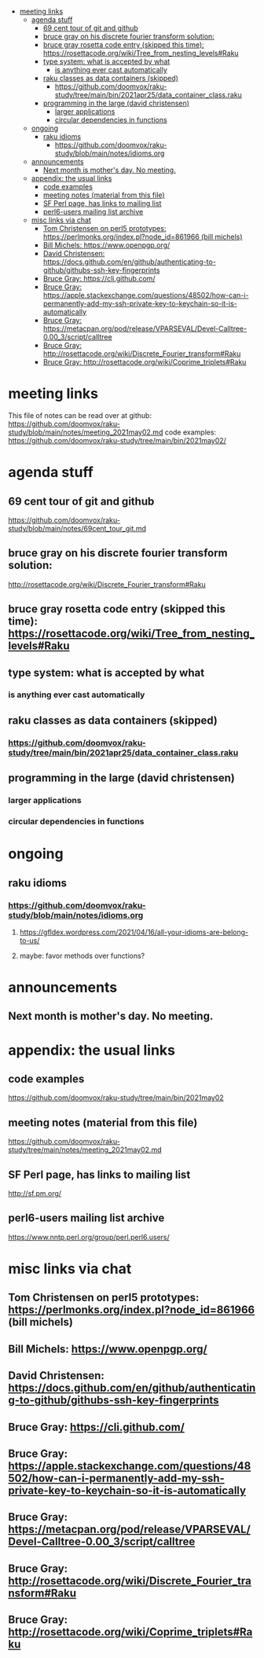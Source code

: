 - [meeting links](#org95cca6d)
  - [agenda stuff](#orgf7b96a9)
    - [69 cent tour of git and github](#org7cc7d3f)
    - [bruce gray on his discrete fourier transform solution:](#org7ae5d13)
    - [bruce gray rosetta code entry (skipped this time): <https://rosettacode.org/wiki/Tree_from_nesting_levels#Raku>](#orgfd561e8)
    - [type system: what is accepted by what](#orgec60f7a)
      - [is anything ever cast automatically](#org6296583)
    - [raku classes as data containers (skipped)](#org97373d5)
      - [<https://github.com/doomvox/raku-study/tree/main/bin/2021apr25/data_container_class.raku>](#orgd57b614)
    - [programming in the large (david christensen)](#orgc0e44ae)
      - [larger applications](#orgef22026)
      - [circular dependencies in functions](#org2530477)
  - [ongoing](#orgb2c4299)
    - [raku idioms](#orgcb6f7b6)
      - [<https://github.com/doomvox/raku-study/blob/main/notes/idioms.org>](#org48544fc)
  - [announcements](#orgfa823fc)
    - [Next month is mother's day.  No meeting.](#org1951fc8)
  - [appendix: the usual links](#org345c314)
    - [code examples](#org590d65d)
    - [meeting notes (material from this file)](#org93a2082)
    - [SF Perl page, has links to mailing list](#org0132cf8)
    - [perl6-users mailing list archive](#org1af738b)
  - [misc links via chat](#org6d67b32)
    - [Tom Christensen on perl5 prototypes: <https://perlmonks.org/index.pl?node_id=861966> (bill michels)](#org9a9b55e)
    - [Bill Michels: <https://www.openpgp.org/>](#org90fff93)
    - [David Christensen: <https://docs.github.com/en/github/authenticating-to-github/githubs-ssh-key-fingerprints>](#orgeb491fa)
    - [Bruce Gray: <https://cli.github.com/>](#orgfa29dd9)
    - [Bruce Gray: <https://apple.stackexchange.com/questions/48502/how-can-i-permanently-add-my-ssh-private-key-to-keychain-so-it-is-automatically>](#orgd4b2e61)
    - [Bruce Gray: <https://metacpan.org/pod/release/VPARSEVAL/Devel-Calltree-0.00_3/script/calltree>](#orge36fe02)
    - [Bruce Gray: <http://rosettacode.org/wiki/Discrete_Fourier_transform#Raku>](#orge4d46e5)
    - [Bruce Gray: <http://rosettacode.org/wiki/Coprime_triplets#Raku>](#org42b258c)


<a id="org95cca6d"></a>

# meeting links

This file of notes can be read over at github: <https://github.com/doomvox/raku-study/blob/main/notes/meeting_2021may02.md> code examples: <https://github.com/doomvox/raku-study/tree/main/bin/2021may02/>


<a id="orgf7b96a9"></a>

# agenda stuff


<a id="org7cc7d3f"></a>

## 69 cent tour of git and github

<https://github.com/doomvox/raku-study/blob/main/notes/69cent_tour_git.md>


<a id="org7ae5d13"></a>

## bruce gray on his discrete fourier transform solution:

<http://rosettacode.org/wiki/Discrete_Fourier_transform#Raku>


<a id="orgfd561e8"></a>

## bruce gray rosetta code entry (skipped this time): <https://rosettacode.org/wiki/Tree_from_nesting_levels#Raku>


<a id="orgec60f7a"></a>

## type system: what is accepted by what


<a id="org6296583"></a>

### is anything ever cast automatically


<a id="org97373d5"></a>

## raku classes as data containers (skipped)


<a id="orgd57b614"></a>

### <https://github.com/doomvox/raku-study/tree/main/bin/2021apr25/data_container_class.raku>


<a id="orgc0e44ae"></a>

## programming in the large (david christensen)


<a id="orgef22026"></a>

### larger applications


<a id="org2530477"></a>

### circular dependencies in functions


<a id="orgb2c4299"></a>

# ongoing


<a id="orgcb6f7b6"></a>

## raku idioms


<a id="org48544fc"></a>

### <https://github.com/doomvox/raku-study/blob/main/notes/idioms.org>

1.  <https://gfldex.wordpress.com/2021/04/16/all-your-idioms-are-belong-to-us/>

2.  maybe: favor methods over functions?


<a id="orgfa823fc"></a>

# announcements


<a id="org1951fc8"></a>

## Next month is mother's day.  No meeting.


<a id="org345c314"></a>

# appendix: the usual links


<a id="org590d65d"></a>

## code examples

<https://github.com/doomvox/raku-study/tree/main/bin/2021may02>


<a id="org93a2082"></a>

## meeting notes (material from this file)

<https://github.com/doomvox/raku-study/tree/main/notes/meeting_2021may02.md>


<a id="org0132cf8"></a>

## SF Perl page, has links to mailing list

<http://sf.pm.org/>


<a id="org1af738b"></a>

## perl6-users mailing list archive

<https://www.nntp.perl.org/group/perl.perl6.users/>


<a id="org6d67b32"></a>

# misc links via chat


<a id="org9a9b55e"></a>

## Tom Christensen on perl5 prototypes: <https://perlmonks.org/index.pl?node_id=861966> (bill michels)


<a id="org90fff93"></a>

## Bill Michels: <https://www.openpgp.org/>


<a id="orgeb491fa"></a>

## David Christensen: <https://docs.github.com/en/github/authenticating-to-github/githubs-ssh-key-fingerprints>


<a id="orgfa29dd9"></a>

## Bruce Gray: <https://cli.github.com/>


<a id="orgd4b2e61"></a>

## Bruce Gray: <https://apple.stackexchange.com/questions/48502/how-can-i-permanently-add-my-ssh-private-key-to-keychain-so-it-is-automatically>


<a id="orge36fe02"></a>

## Bruce Gray: <https://metacpan.org/pod/release/VPARSEVAL/Devel-Calltree-0.00_3/script/calltree>


<a id="orge4d46e5"></a>

## Bruce Gray: <http://rosettacode.org/wiki/Discrete_Fourier_transform#Raku>


<a id="org42b258c"></a>

## Bruce Gray: <http://rosettacode.org/wiki/Coprime_triplets#Raku>
